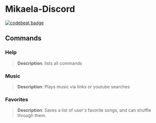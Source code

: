 # Mikaela-Discord
[![codebeat badge](https://codebeat.co/badges/4665d3e2-c538-4a04-b0b3-f0b0c0a0b55e)](https://codebeat.co/projects/github-com-lil-kira-mikaelabot-master)

## Commands

### Help
>**Description**: lists all commands
 
### Music
>**Description**: Plays music via links or youtube searches

### Favorites
> **Description**: Saves a list of user's favorite songs, and can shuffle through them.
